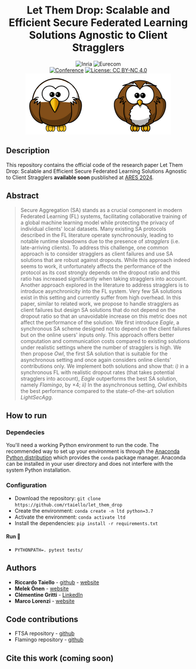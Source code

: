 <div align="center">    
 
# Let Them Drop: Scalable and Efficient Secure Federated Learning Solutions Agnostic to Client Stragglers
![Inria](https://img.shields.io/badge/-INRIA-red) 
![Eurecom](https://img.shields.io/badge/-EURECOM-blue) <br> 
[![Conference](https://img.shields.io/badge/ARES-2024-red)](https://www.ares-conference.eu/)
[![License: CC BY-NC 4.0](https://img.shields.io/badge/License-CC%20BY--NC%204.0-lightgrey.svg)](https://creativecommons.org/licenses/by-nc/4.0/)
<br>
![Image Results](github_images/logo.png)
</div>

## Description

This repository contains the official code of the research paper Let Them Drop: Scalable and Efficient Secure Federated Learning Solutions Agnostic to Client Stragglers **available soon** pusblished at [ARES 2024](https://www.ares-conference.eu/).<br>


## Abstract
> Secure Aggregation (SA) stands as a crucial component in modern Federated Learning (FL) systems, facilitating collaborative training of a global machine learning model while protecting the privacy of individual clients' local datasets. Many existing SA protocols described in the FL literature operate synchronously, leading to notable runtime slowdowns due to the presence of *stragglers* (i.e. late-arriving clients).
To address this challenge, one common approach is to consider stragglers as client failures and use SA solutions that are robust against dropouts. While this approach indeed seems to work, it unfortunately affects the performance of the protocol as its cost strongly depends on the dropout ratio and this ratio has increased significantly when taking stragglers into account. Another approach explored in the literature to address stragglers is to introduce asynchronicity into the FL system. Very few SA solutions exist in this setting and currently suffer from high overhead.
In this paper, similar to related work, we propose to handle stragglers as client failures but design SA solutions that do not depend on the dropout ratio so that an unavoidable increase on this metric does not affect the performance of the solution. We first introduce *Eagle*, a synchronous SA scheme designed not to depend on the client failures but on the online users' inputs only. This approach offers better computation and communication costs compared to existing solutions under realistic settings where the number of stragglers is high. We then propose *Owl*, the first SA solution that is suitable for the asynchronous setting and once again considers online clients' contributions only.
We implement both solutions and show that: _i)_ in a synchronous FL with realistic dropout rates (that takes potential stragglers into account), *Eagle* outperforms the best SA solution, namely *Flamingo*, by $\times 4$; _ii)_ In the asynchronous setting, *Owl* exhibits the best performance compared to the state-of-the-art solution *LightSecAgg*.

## How to run
### Dependecies
You'll need a working Python environment to run the code. 
The recommended way to set up your environment is through the [Anaconda Python distribution](https://www.anaconda.com/products/distribution)
which provides the `conda` package manager. 
Anaconda can be installed in your user directory and does not interfere with the system Python installation.
### Configuration
- Download the repository: `git clone https://github.com/rtaiello/let_them_drop`
- Create the environment: `conda create -n ltd python=3.7`
- Activate the environment: `conda activate ltd`
- Install the dependencies: `pip install -r requirements.txt`

#### Run 🚀
- `PYTHONPATH=. pytest tests/`
## Authors
* **Riccardo Taiello**  - [github](https://github.com/rtaiello) - [website](https://rtaiello.github.io)
* **Melek Önen**  - [website](https://www.eurecom.fr/en/people/onen-melek)
* **Clémentine Gritti**  - [LinkedIn](https://www.linkedin.com/in/clementine-gritti/?originalSubdomain=fr)
* **Marco Lorenzi**  - [website](https://marcolorenzi.github.io/)

## Code contributions
* FTSA repository - [github](https://github.com/MohamadMansouri/fault-tolerant-secure-agg)
* Flamingo repository - [github](https://github.com/eniac/flamingo/tree/main)
## Cite this work (coming soon)

